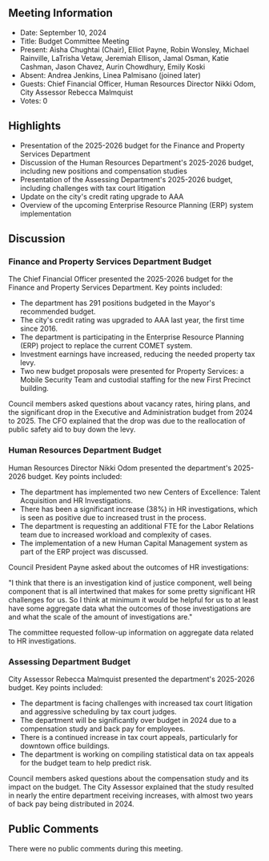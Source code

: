 ## Meeting Information

- Date: September 10, 2024
- Title: Budget Committee Meeting
- Present: Aisha Chughtai (Chair), Elliot Payne, Robin Wonsley, Michael Rainville, LaTrisha Vetaw, Jeremiah Ellison, Jamal Osman, Katie Cashman, Jason Chavez, Aurin Chowdhury, Emily Koski
- Absent: Andrea Jenkins, Linea Palmisano (joined later)
- Guests: Chief Financial Officer, Human Resources Director Nikki Odom, City Assessor Rebecca Malmquist
- Votes: 0

## Highlights

- Presentation of the 2025-2026 budget for the Finance and Property Services Department
- Discussion of the Human Resources Department's 2025-2026 budget, including new positions and compensation studies
- Presentation of the Assessing Department's 2025-2026 budget, including challenges with tax court litigation
- Update on the city's credit rating upgrade to AAA
- Overview of the upcoming Enterprise Resource Planning (ERP) system implementation

## Discussion

### Finance and Property Services Department Budget

The Chief Financial Officer presented the 2025-2026 budget for the Finance and Property Services Department. Key points included:

- The department has 291 positions budgeted in the Mayor's recommended budget.
- The city's credit rating was upgraded to AAA last year, the first time since 2016.
- The department is participating in the Enterprise Resource Planning (ERP) project to replace the current COMET system.
- Investment earnings have increased, reducing the needed property tax levy.
- Two new budget proposals were presented for Property Services: a Mobile Security Team and custodial staffing for the new First Precinct building.

Council members asked questions about vacancy rates, hiring plans, and the significant drop in the Executive and Administration budget from 2024 to 2025. The CFO explained that the drop was due to the reallocation of public safety aid to buy down the levy.

### Human Resources Department Budget

Human Resources Director Nikki Odom presented the department's 2025-2026 budget. Key points included:

- The department has implemented two new Centers of Excellence: Talent Acquisition and HR Investigations.
- There has been a significant increase (38%) in HR investigations, which is seen as positive due to increased trust in the process.
- The department is requesting an additional FTE for the Labor Relations team due to increased workload and complexity of cases.
- The implementation of a new Human Capital Management system as part of the ERP project was discussed.

Council President Payne asked about the outcomes of HR investigations:

"I think that there is an investigation kind of justice component, well being component that is all intertwined that makes for some pretty significant HR challenges for us. So I think at minimum it would be helpful for us to at least have some aggregate data what the outcomes of those investigations are and what the scale of the amount of investigations are."

The committee requested follow-up information on aggregate data related to HR investigations.

### Assessing Department Budget

City Assessor Rebecca Malmquist presented the department's 2025-2026 budget. Key points included:

- The department is facing challenges with increased tax court litigation and aggressive scheduling by tax court judges.
- The department will be significantly over budget in 2024 due to a compensation study and back pay for employees.
- There is a continued increase in tax court appeals, particularly for downtown office buildings.
- The department is working on compiling statistical data on tax appeals for the budget team to help predict risk.

Council members asked questions about the compensation study and its impact on the budget. The City Assessor explained that the study resulted in nearly the entire department receiving increases, with almost two years of back pay being distributed in 2024.

## Public Comments

There were no public comments during this meeting.
